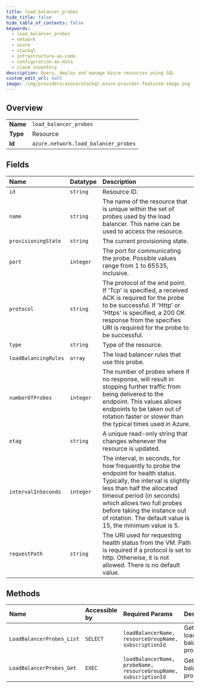 ```yaml
---
title: load_balancer_probes
hide_title: false
hide_table_of_contents: false
keywords:
  - load_balancer_probes
  - network
  - azure    
  - stackql
  - infrastructure-as-code
  - configuration-as-data
  - cloud inventory
description: Query, deploy and manage Azure resources using SQL
custom_edit_url: null
image: /img/providers/azure/stackql-azure-provider-featured-image.png
---
```

  
    

## Overview
<table><tbody>
<tr><td><b>Name</b></td><td><code>load_balancer_probes</code></td></tr>
<tr><td><b>Type</b></td><td>Resource</td></tr>
<tr><td><b>Id</b></td><td><code>azure.network.load_balancer_probes</code></td></tr>
</tbody></table>

## Fields
| Name | Datatype | Description |
|:-----|:---------|:------------|
| `id` | `string` | Resource ID. |
| `name` | `string` | The name of the resource that is unique within the set of probes used by the load balancer. This name can be used to access the resource. |
| `provisioningState` | `string` | The current provisioning state. |
| `port` | `integer` | The port for communicating the probe. Possible values range from 1 to 65535, inclusive. |
| `protocol` | `string` | The protocol of the end point. If 'Tcp' is specified, a received ACK is required for the probe to be successful. If 'Http' or 'Https' is specified, a 200 OK response from the specifies URI is required for the probe to be successful. |
| `type` | `string` | Type of the resource. |
| `loadBalancingRules` | `array` | The load balancer rules that use this probe. |
| `numberOfProbes` | `integer` | The number of probes where if no response, will result in stopping further traffic from being delivered to the endpoint. This values allows endpoints to be taken out of rotation faster or slower than the typical times used in Azure. |
| `etag` | `string` | A unique read-only string that changes whenever the resource is updated. |
| `intervalInSeconds` | `integer` | The interval, in seconds, for how frequently to probe the endpoint for health status. Typically, the interval is slightly less than half the allocated timeout period (in seconds) which allows two full probes before taking the instance out of rotation. The default value is 15, the minimum value is 5. |
| `requestPath` | `string` | The URI used for requesting health status from the VM. Path is required if a protocol is set to http. Otherwise, it is not allowed. There is no default value. |
## Methods
| Name | Accessible by | Required Params | Description |
|:-----|:--------------|:----------------|:------------|
| `LoadBalancerProbes_List` | `SELECT` | `loadBalancerName, resourceGroupName, subscriptionId` | Gets all the load balancer probes. |
| `LoadBalancerProbes_Get` | `EXEC` | `loadBalancerName, probeName, resourceGroupName, subscriptionId` | Gets load balancer probe. |

